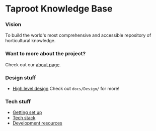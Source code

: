 # Taproot Knowledge Base

### Vision
To build the world's most comprehensive and accessible repository of horticultural knowledge.

### Want to more about the project?
Check out our [about page](/docs/About.md).

### Design stuff
- [High level design](/docs/Design/High%20level%20design.md)
Check out `docs/Design/` for more!

### Tech stuff
- [Getting set up](/docs/Getting%20set%20up.md)
- [Tech stack](/docs/Tech%20stack.md)
- [Development resources](/docs/Resources.md)

